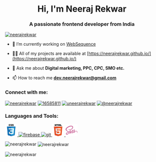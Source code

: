 <h1 align="center">Hi, I'm Neeraj Rekwar</h1>
<h3 align="center">A passionate frontend developer from India</h3>

<p align="left"> <a href="https://twitter.com/neerajrekwar" target="blank"><img src="https://img.shields.io/twitter/follow/neerajrekwar?logo=twitter&style=for-the-badge" alt="neerajrekwar" /></a> </p>

- 🔭 I’m currently working on [WebSequence](https://websequence.netlify.app/)

- 👨‍💻 All of my projects are available at [https://neerajrekwar.github.io/](https://neerajrekwar.github.io/)

- 💬 Ask me about **Digital marketing, PPC, CPC, SMO etc.**

- 📫 How to reach me **dev.neerajrekwar@gmail.com**

<h3 align="left">Connect with me:</h3>
<p align="left">
<a href="https://twitter.com/neerajrekwar" target="blank"><img align="center" src="https://raw.githubusercontent.com/rahuldkjain/github-profile-readme-generator/master/src/images/icons/Social/twitter.svg" alt="neerajrekwar" height="30" width="40" /></a>
<a href="https://stackoverflow.com/users/16585811" target="blank"><img align="center" src="https://raw.githubusercontent.com/rahuldkjain/github-profile-readme-generator/master/src/images/icons/Social/stack-overflow.svg" alt="16585811" height="30" width="40" /></a>
<a href="https://instagram.com/uneerajrekwar" target="blank"><img align="center" src="https://raw.githubusercontent.com/rahuldkjain/github-profile-readme-generator/master/src/images/icons/Social/instagram.svg" alt="uneerajrekwar" height="30" width="40" /></a>
<a href="https://medium.com/@neerajrekwar" target="blank"><img align="center" src="https://raw.githubusercontent.com/rahuldkjain/github-profile-readme-generator/master/src/images/icons/Social/medium.svg" alt="@neerajrekwar" height="30" width="40" /></a>
</p>

<h3 align="left">Languages and Tools:</h3>
<p align="left"> <a href="https://www.w3schools.com/css/" target="_blank" rel="noreferrer"> <img src="https://raw.githubusercontent.com/devicons/devicon/master/icons/css3/css3-original-wordmark.svg" alt="css3" width="40" height="40"/> </a> <a href="https://firebase.google.com/" target="_blank" rel="noreferrer"> <img src="https://www.vectorlogo.zone/logos/firebase/firebase-icon.svg" alt="firebase" width="40" height="40"/> </a> <a href="https://git-scm.com/" target="_blank" rel="noreferrer"> <img src="https://www.vectorlogo.zone/logos/git-scm/git-scm-icon.svg" alt="git" width="40" height="40"/> </a> <a href="https://www.w3.org/html/" target="_blank" rel="noreferrer"> <img src="https://raw.githubusercontent.com/devicons/devicon/master/icons/html5/html5-original-wordmark.svg" alt="html5" width="40" height="40"/> </a> <a href="https://sass-lang.com" target="_blank" rel="noreferrer"> <img src="https://raw.githubusercontent.com/devicons/devicon/master/icons/sass/sass-original.svg" alt="sass" width="40" height="40"/> </a> </p>

<p><img align="left" src="https://github-readme-stats.vercel.app/api/top-langs?username=neerajrekwar&show_icons=true&locale=en&layout=compact" alt="neerajrekwar" /></p>

<p>&nbsp;<img align="center" src="https://github-readme-stats.vercel.app/api?username=neerajrekwar&show_icons=true&locale=en" alt="neerajrekwar" /></p>

<p><img align="center" src="https://github-readme-streak-stats.herokuapp.com/?user=neerajrekwar&" alt="neerajrekwar" /></p>
